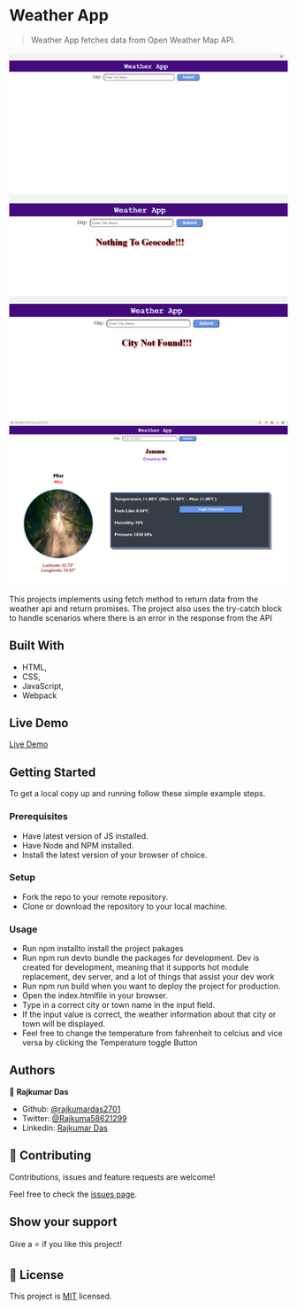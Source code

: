 # Weather App

> Weather App fetches data from Open Weather Map API.

![screenshot](./dist/images/home.png)
![screenshot](./dist/images/error.png)
![screenshot](./dist/images/results.png)

This projects implements using fetch method to return data from the weather api and return promises. The project also uses the try-catch block to handle scenarios where there is an error in the response from the API

## Built With

- HTML,
- CSS,
- JavaScript,
- Webpack

## Live Demo

[Live Demo](https://rawcdn.githack.com/rajkumardas2701/WeatherApp_JS/0da9e1cf8f3b92f71026a2918ee9dec8f1e63839/dist/index.html)


## Getting Started

To get a local copy up and running follow these simple example steps.

### Prerequisites

- Have latest version of JS installed.
- Have Node and NPM installed.
- Install the latest version of your browser of choice.

### Setup

- Fork the repo to your remote repository.
- Clone or download the repository to your local machine.

### Usage

- Run npm installto install the project pakages
- Run npm run devto bundle the packages for development. Dev is created for development, meaning that it supports hot module replacement, dev server, and a lot of things that assist your dev work
- Run npm run build when you want to deploy the project for production.
- Open the index.htmlfile in your browser.
- Type in a correct city or town name in the input field.
- If the input value is correct, the weather information about that city or town will be displayed.
- Feel free to change the temperature from fahrenheit to celcius and vice versa by clicking the Temperature toggle Button

## Authors

👤 **Rajkumar Das**

- Github: [@rajkumardas2701](https://github.com/rajkumardas2701)
- Twitter: [@Rajkuma58621299](https://twitter.com/Rajkuma58621299)
- Linkedin: [Rajkumar Das](https://www.linkedin.com/in/rajkumar-das-41308961/)

## 🤝 Contributing

Contributions, issues and feature requests are welcome!

Feel free to check the [issues page](https://github.com/rajkumardas2701/WeatherApp_JS/issues).

## Show your support

Give a ⭐️ if you like this project!

## 📝 License

This project is [MIT](lic.url) licensed.
